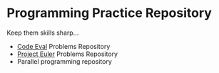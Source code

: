 # Programming Practice Repository
Keep them skills sharp...
* [Code Eval] Problems Repository
* [Project Euler] Problems Repository
* Parallel programming repository


[Code Eval]: https://www.codeeval.com
[Project Euler]: https://projecteuler.net
